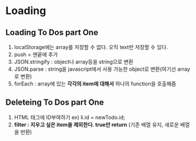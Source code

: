 # Loading

## Loading To Dos part One

1. localStorage에는 array를 저장할 수 없다. 오직 text만 저장할 수 있다.
2. push = 맨끝에 추가
3. JSON.stringify : object나 array등을 string으로 변환
4. JSON.parse : string을 javascript에서 사용 가능한 object로 변환(여기선 array로 변환)
5. forEach : array에 있는 **각각의 item에 대해서** 하나의 function을 호출해줌

## Deleteing To Dos part One

1. HTML 태그에 ID부여하기 ex) li.id = newTodo.id;
2. **filter : 지우고 싶은 item을 제외한다. true만 return** (기존 배열 유지, 새로운 배열을 반환)